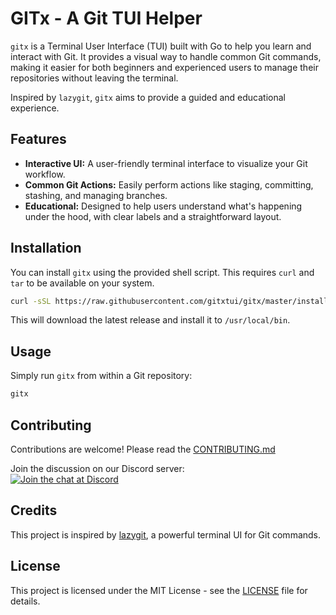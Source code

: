 # GITx - A Git TUI Helper

`gitx` is a Terminal User Interface (TUI) built with Go to help you learn and interact with Git. It provides a visual way to handle common Git commands, making it easier for both beginners and experienced users to manage their repositories without leaving the terminal.

Inspired by `lazygit`, `gitx` aims to provide a guided and educational experience.

## Features

* **Interactive UI:** A user-friendly terminal interface to visualize your Git workflow.
* **Common Git Actions:** Easily perform actions like staging, committing, stashing, and managing branches.
* **Educational:** Designed to help users understand what's happening under the hood, with clear labels and a straightforward layout.

## Installation

You can install `gitx` using the provided shell script. This requires `curl` and `tar` to be available on your system.

```bash
curl -sSL https://raw.githubusercontent.com/gitxtui/gitx/master/install.sh | bash
```

This will download the latest release and install it to `/usr/local/bin`.

## Usage

Simply run `gitx` from within a Git repository:

```bash
gitx
```

## Contributing

Contributions are welcome! Please read the [CONTRIBUTING.md](./CONTRIBUTING.md)

Join the discussion on our Discord server: <br> [![Join the chat at Discord](https://img.shields.io/discord/1253533286152671292?logo=discord&label=Discord&color=7289DA&style=for-the-badge)](https://discord.gg/DphdFXd3Bh)

## Credits

This project is inspired by [lazygit](https://github.com/jesseduffield/lazygit), a powerful terminal UI for Git commands.

## License

This project is licensed under the MIT License - see the [LICENSE](./LICENSE) file for details.

